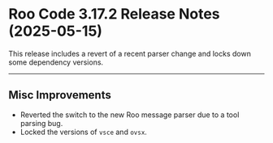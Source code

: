 # Roo Code 3.17.2 Release Notes (2025-05-15)

This release includes a revert of a recent parser change and locks down some dependency versions.

---

## Misc Improvements

*   Reverted the switch to the new Roo message parser due to a tool parsing bug.
*   Locked the versions of `vsce` and `ovsx`.